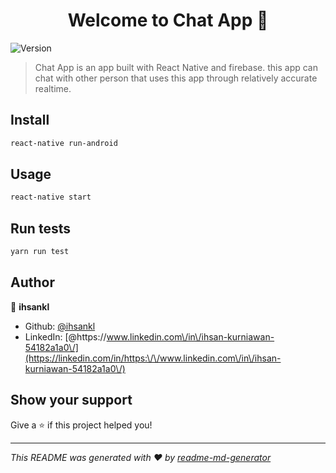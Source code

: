 <h1 align="center">Welcome to Chat App 👋</h1>
<p>
  <img alt="Version" src="https://img.shields.io/badge/version-0.0.1-blue.svg?cacheSeconds=2592000" />
</p>

> Chat App is an app built with React Native and firebase. this app can chat with other person that uses this app through relatively accurate realtime.

## Install

```sh
react-native run-android
```

## Usage

```sh
react-native start
```

## Run tests

```sh
yarn run test
```

## Author

👤 **ihsankl**

* Github: [@ihsankl](https://github.com/ihsankl)
* LinkedIn: [@https:\/\/www.linkedin.com\/in\/ihsan-kurniawan-54182a1a0\/](https://linkedin.com/in/https:\/\/www.linkedin.com\/in\/ihsan-kurniawan-54182a1a0\/)

## Show your support

Give a ⭐️ if this project helped you!

***
_This README was generated with ❤️ by [readme-md-generator](https://github.com/kefranabg/readme-md-generator)_
